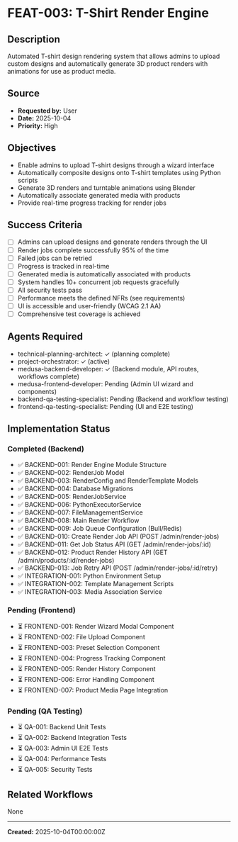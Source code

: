 # FEAT-003: T-Shirt Render Engine

## Description
Automated T-shirt design rendering system that allows admins to upload custom designs and automatically generate 3D product renders with animations for use as product media.

## Source
- **Requested by:** User
- **Date:** 2025-10-04
- **Priority:** High

## Objectives
- Enable admins to upload T-shirt designs through a wizard interface
- Automatically composite designs onto T-shirt templates using Python scripts
- Generate 3D renders and turntable animations using Blender
- Automatically associate generated media with products
- Provide real-time progress tracking for render jobs

## Success Criteria
- [ ] Admins can upload designs and generate renders through the UI
- [ ] Render jobs complete successfully 95% of the time
- [ ] Failed jobs can be retried
- [ ] Progress is tracked in real-time
- [ ] Generated media is automatically associated with products
- [ ] System handles 10+ concurrent job requests gracefully
- [ ] All security tests pass
- [ ] Performance meets the defined NFRs (see requirements)
- [ ] UI is accessible and user-friendly (WCAG 2.1 AA)
- [ ] Comprehensive test coverage is achieved

## Agents Required
- technical-planning-architect: ✓ (planning complete)
- project-orchestrator: ✓ (active)
- medusa-backend-developer: ✓ (Backend module, API routes, workflows complete)
- medusa-frontend-developer: Pending (Admin UI wizard and components)
- backend-qa-testing-specialist: Pending (Backend and workflow testing)
- frontend-qa-testing-specialist: Pending (UI and E2E testing)

## Implementation Status

### Completed (Backend)
- ✅ BACKEND-001: Render Engine Module Structure
- ✅ BACKEND-002: RenderJob Model
- ✅ BACKEND-003: RenderConfig and RenderTemplate Models
- ✅ BACKEND-004: Database Migrations
- ✅ BACKEND-005: RenderJobService
- ✅ BACKEND-006: PythonExecutorService
- ✅ BACKEND-007: FileManagementService
- ✅ BACKEND-008: Main Render Workflow
- ✅ BACKEND-009: Job Queue Configuration (Bull/Redis)
- ✅ BACKEND-010: Create Render Job API (POST /admin/render-jobs)
- ✅ BACKEND-011: Get Job Status API (GET /admin/render-jobs/:id)
- ✅ BACKEND-012: Product Render History API (GET /admin/products/:id/render-jobs)
- ✅ BACKEND-013: Job Retry API (POST /admin/render-jobs/:id/retry)
- ✅ INTEGRATION-001: Python Environment Setup
- ✅ INTEGRATION-002: Template Management Scripts
- ✅ INTEGRATION-003: Media Association Service

### Pending (Frontend)
- ⏳ FRONTEND-001: Render Wizard Modal Component
- ⏳ FRONTEND-002: File Upload Component
- ⏳ FRONTEND-003: Preset Selection Component
- ⏳ FRONTEND-004: Progress Tracking Component
- ⏳ FRONTEND-005: Render History Component
- ⏳ FRONTEND-006: Error Handling Component
- ⏳ FRONTEND-007: Product Media Page Integration

### Pending (QA Testing)
- ⏳ QA-001: Backend Unit Tests
- ⏳ QA-002: Backend Integration Tests
- ⏳ QA-003: Admin UI E2E Tests
- ⏳ QA-004: Performance Tests
- ⏳ QA-005: Security Tests

## Related Workflows
None

---
**Created:** 2025-10-04T00:00:00Z
